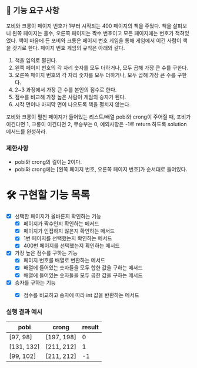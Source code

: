 ## 🚀 기능 요구 사항

포비와 크롱이 페이지 번호가 1부터 시작되는 400 페이지의 책을 주웠다. 책을 살펴보니 왼쪽 페이지는 홀수, 오른쪽 페이지는 짝수 번호이고 모든 페이지에는 번호가 적혀있었다. 책이 마음에 든 포비와 크롱은 페이지 번호 게임을 통해 게임에서 이긴 사람이 책을 갖기로 한다. 페이지 번호 게임의 규칙은 아래와 같다.

1. 책을 임의로 펼친다.
2. 왼쪽 페이지 번호의 각 자리 숫자를 모두 더하거나, 모두 곱해 가장 큰 수를 구한다.
3. 오른쪽 페이지 번호의 각 자리 숫자를 모두 더하거나, 모두 곱해 가장 큰 수를 구한다.
4. 2~3 과정에서 가장 큰 수를 본인의 점수로 한다.
5. 점수를 비교해 가장 높은 사람이 게임의 승자가 된다.
6. 시작 면이나 마지막 면이 나오도록 책을 펼치지 않는다.

포비와 크롱이 펼친 페이지가 들어있는 리스트/배열 pobi와 crong이 주어질 때, 포비가 이긴다면 1, 크롱이 이긴다면 2, 무승부는 0, 예외사항은 -1로 return 하도록 solution 메서드를 완성하라.

### 제한사항

- pobi와 crong의 길이는 2이다.
- pobi와 crong에는 [왼쪽 페이지 번호, 오른쪽 페이지 번호]가 순서대로 들어있다.


# 🛠 구현할 기능 목록
* [x] 선택한 페이지가 올바른지 확인하는 기능
    * [x] 페이지가 짝수인지 확인하는 메서드
    * [x] 페이지가 인접하지 않은지 확인하는 메서드
    * [x] 1번 페이지를 선택했는지 확인하는 메서드
    * [x] 400번 페이지를 선택했는지 확인하는 메서드
* [x] 가장 높은 점수를 구하는 기능
    * [x] 페이지 번호를 배열로 변환하는 메서드
    * [x] 배열에 들어있는 숫자들을 모두 합한 값을 구하는 메서드
    * [x] 배열에 들어있는 숫자들을 모두 곱한 값을 구하는 메서드
* [x] 승자를 구하는 기능
    * [x] 점수를 비교하고 승자에 따라 int 값을 반환하는 메서드


### 실행 결과 예시

| pobi | crong | result |
| --- | --- | --- |
| [97, 98] | [197, 198] | 0 |
| [131, 132] | [211, 212] | 1 |
| [99, 102] | [211, 212] | -1 |

